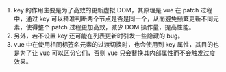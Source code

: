 1. key 的作用主要是为了高效的更新虚拟 DOM，其原理是 vue 在 patch 过程中，通过 key 可以精准判断两个节点是否是同一个，从而避免频繁更新不同元素，使得整个 patch 过程更加高效，减少 DOM 操作量，提高性能。
2. 另外，若不设置 key 还可能在列表更新时引发一些隐藏的 bug。
3. vue 中在使用相同标签名元素的过渡切换时，也会使用到 key 属性，其目的也是为了让 vue 可以区分它们，否则 vue 只会替换其内部属性而不会触发过度效果。



